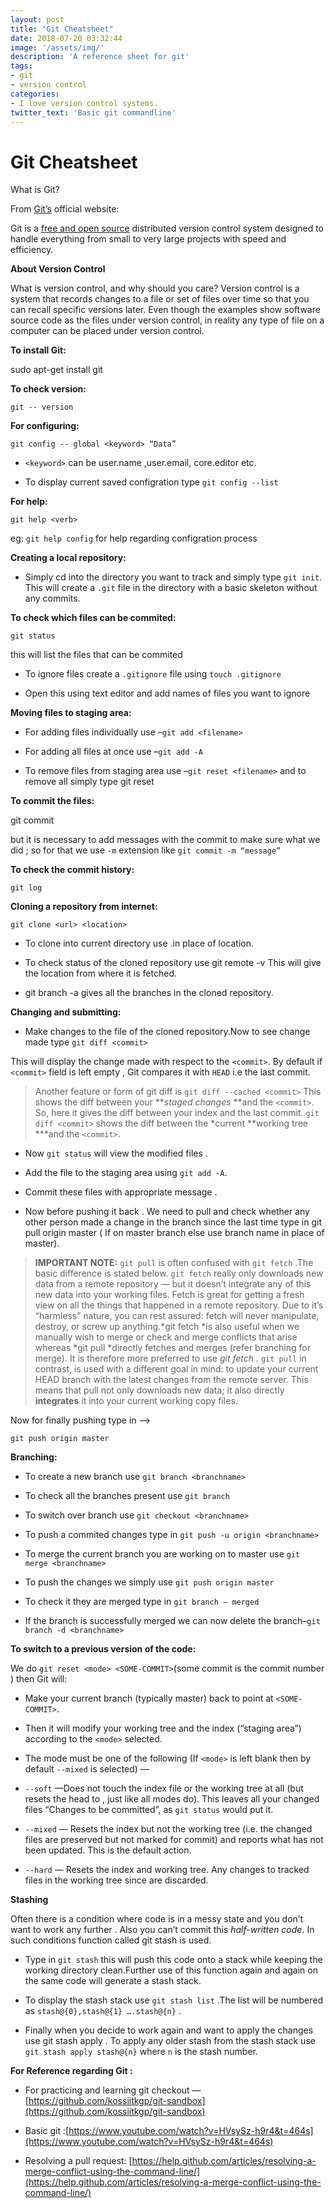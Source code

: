 ```yaml
---
layout: post
title: "Git Cheatsheet"
date: 2018-07-20 03:32:44
image: '/assets/img/'
description: 'A reference sheet for git'
tags:
- git
- version control 
categories:
- I love version control systems.
twitter_text: 'Basic git commandline'
---
```



# Git Cheatsheet

What is Git?

From [Git’s](https://git-scm.com/) official website:

Git is a [free and open source](https://git-scm.com/about/free-and-open-source) distributed version control system designed to handle everything from small to very large projects with speed and efficiency.

**About Version Control**

What is version control, and why should you care? Version control is a system that records changes to a file or set of files over time so that you can recall specific versions later. Even though the examples show software source code as the files under version control, in reality any type of file on a computer can be placed under version control.

**To install Git:**

sudo apt-get install git

**To check version:**

`git -- version`

**For configuring:**

`git config -- global <keyword> “Data”`

* `<keyword>` can be user.name ,user.email, core.editor etc.

* To display current saved configration type `git config --list`

**For help:**

`git help <verb>`

eg: `git help config` for help regarding configration process

**Creating a local repository:**

* Simply cd into the directory you want to track and simply type `git init`. This will create a `.git` file in the directory with a basic skeleton without any commits.

**To check which files can be commited:**

`git status`

this will list the files that can be commited

* To ignore files create a `.gitignore` file using `touch .gitignore`

* Open this using text editor and add names of files you want to ignore

**Moving files to staging area:**

* For adding files individually use –`git add <filename>`

* For adding all files at once use –`git add -A`

* To remove files from staging area use –`git reset <filename>` and to remove all simply type git reset

**To commit the files:**

git commit

but it is necessary to add messages with the commit to make sure what we did ; so for that we use `-m` extension like `git commit -m “message”`

**To check the commit history:**

`git log`

**Cloning a repository from internet:**

`git clone <url> <location>`

* To clone into current directory use .in place of location.

* To check status of the cloned repository use git remote -v This will give the location from where it is fetched.

* git branch -a gives all the branches in the cloned repository.

**Changing and submitting:**

* Make changes to the file of the cloned repository.Now to see change made type `git diff <commit>`

This will display the change made with respect to the `<commit>`. By default if `<commit>` field is left empty , Git compares it with `HEAD` i.e the last commit.
> Another feature or form of git diff is
> `git diff --cached <commit>`
> This shows the diff between your ***staged changes* **and the `<commit>`. So, here it gives the diff between your index and the last commit.
> `git diff <commit>` shows the diff between the *current **working tree ***and the `<commit>`.

* Now `git status` will view the modified files .

* Add the file to the staging area using `git add -A`.

* Commit these files with appropriate message .

* Now before pushing it back . We need to pull and check whether any other person made a change in the branch since the last time type in git pull origin master ( If on master branch else use branch name in place of master).
> **IMPORTANT NOTE:**
> `git pull` is often confused with `git fetch` .The basic difference is stated below.
> `git fetch` really only downloads new data from a remote repository — but it doesn’t integrate any of this new data into your working files. Fetch is great for getting a fresh view on all the things that happened in a remote repository.
Due to it’s “harmless” nature, you can rest assured: fetch will never manipulate, destroy, or screw up anything.*git fetch *is also useful when we manually wish to merge or check and merge conflicts that arise whereas *git pull *directly fetches and merges (refer branching for merge). It is therefore more preferred to use *git fetch .*
> `git pull` in contrast, is used with a different goal in mind: to update your current HEAD branch with the latest changes from the remote server. This means that pull not only downloads new data; it also directly **integrates** it into your current working copy files.

Now for finally pushing type in –>

`git push origin master`

**Branching:**

* To create a new branch use `git branch <branchname>`

* To check all the branches present use `git branch`

* To switch over branch use `git checkout <branchname>`

* To push a commited changes type in `git push -u origin <branchname>`

* To merge the current branch you are working on to master use `git merge <branchname>`

* To push the changes we simply use `git push origin master`

* To check it they are merged type in `git branch – merged`

* If the branch is successfully merged we can now delete the branch–`git branch -d <branchname>`

**To switch to a previous version of the code:**

We do `git reset <mode> <SOME-COMMIT>`(some commit is the commit number ) then Git will:

* Make your current branch (typically master) back to point at `<SOME-COMMIT>`.

* Then it will modify your working tree and the index (“staging area”) according to the `<mode>` selected.

* The mode must be one of the following (If `<mode>` is left blank then by default `--mixed` is selected) —

* `--soft` —Does not touch the index file or the working tree at all (but resets the head to <SOME-COMMIT>, just like all modes do). This leaves all your changed files “Changes to be committed”, as `git status` would put it.

* `--mixed` — Resets the index but not the working tree (i.e. the changed files are preserved but not marked for commit) and reports what has not been updated. This is the default action.

* `--hard` — Resets the index and working tree. Any changes to tracked files in the working tree since <SOME-COMMIT> are discarded.

**Stashing**

Often there is a condition where code is in a messy state and you don’t want to work any further . Also you can’t commit this *half-written code*. In such conditions function called git stash is used.

* Type in `git stash` this will push this code onto a stack while keeping the working directory clean.Further use of this function again and again on the same code will generate a stash stack.

* To display the stash stack use `git stash list` .The list will be numbered as `stash@{0},stash@{1} ….stash@{n}` .

* Finally when you decide to work again and want to apply the changes use git stash apply . To apply any older stash from the stash stack use `git stash apply stash@{n}` where `n` is the stash number.

**For Reference regarding Git :**

* For practicing and learning git checkout — [https://github.com/kossiitkgp/git-sandbox](https://github.com/kossiitkgp/git-sandbox)

* Basic git :[https://www.youtube.com/watch?v=HVsySz-h9r4&t=464s](https://www.youtube.com/watch?v=HVsySz-h9r4&t=464s)

* Resolving a pull request: [https://help.github.com/articles/resolving-a-merge-conflict-using-the-command-line/](https://help.github.com/articles/resolving-a-merge-conflict-using-the-command-line/)





